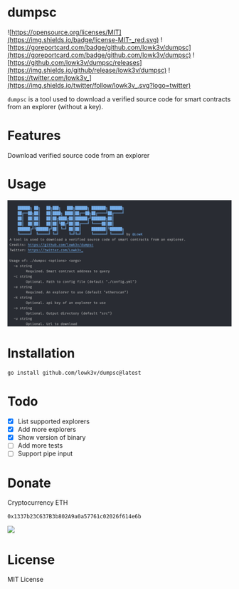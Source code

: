 # dumpsc
![https://opensource.org/licenses/MIT](https://img.shields.io/badge/license-MIT-_red.svg)
![https://goreportcard.com/badge/github.com/lowk3v/dumpsc](https://goreportcard.com/badge/github.com/lowk3v/dumpsc)
![https://github.com/lowk3v/dumpsc/releases](https://img.shields.io/github/release/lowk3v/dumpsc)
![https://twitter.com/lowk3v_](https://img.shields.io/twitter/follow/lowk3v_.svg?logo=twitter)

`dumpsc` is a tool used to download a verified source code for smart contracts from an explorer (without a key).

# Features

Download verified source code from an explorer

# Usage 

![dumpsc features](./img/usage.png)

# Installation

```sh
go install github.com/lowk3v/dumpsc@latest
```

# Todo 
- [X] List supported explorers
- [X] Add more explorers
- [x] Show version of binary
- [ ] Add more tests
- [ ] Support pipe input

# Donate

Cryptocurrency ETH
```
0x1337b23C637B3b802A9a0a57761c02026f614e6b
```

<a href="https://www.buymeacoffee.com/lowk"><img src="https://img.buymeacoffee.com/button-api/?text=Buy me a coffee&emoji=&slug=lowk&button_colour=FFDD00&font_colour=000000&font_family=Cookie&outline_colour=000000&coffee_colour=ffffff" /></a>

# License
MIT License
